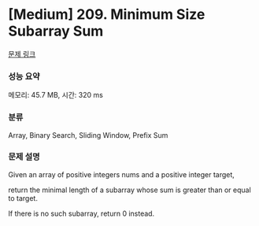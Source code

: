 # [Medium] 209. Minimum Size Subarray Sum

[문제 링크](https://leetcode.com/problems/minimum-size-subarray-sum/description/) 

### 성능 요약

메모리: 45.7 MB, 시간: 320 ms 

### 분류

Array, Binary Search, Sliding Window, Prefix Sum

### 문제 설명

<p>Given an array of positive integers nums and a positive integer target,</p>
<p>return the minimal length of a subarray whose sum is greater than or equal to target.</p>
<p>If there is no such subarray, return 0 instead.</p>
